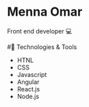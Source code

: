 # Menna Omar

Front end developer 💻

#🔧 Technologies & Tools
- HTNL
- CSS
- Javascript
- Angular
- React.js
- Node.js

